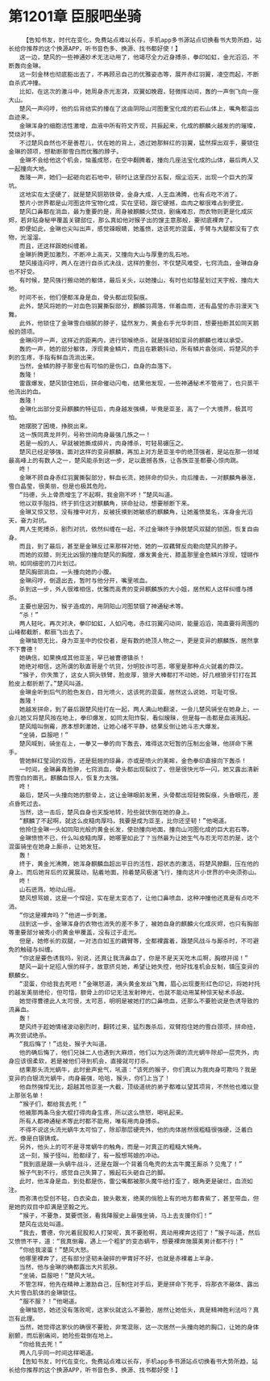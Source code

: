 # 第1201章 臣服吧坐骑
        【告知书友，时代在变化，免费站点难以长存，手机app多书源站点切换看书大势所趋，站长给你推荐的这个换源APP，听书音色多、换源、找书都好使！】
       这一边，楚风的一些神通妙术无法动用了，他竭尽全力近身搏杀，拳印如虹，金光滔滔，不断轰向金琳。
       这一刻金林也彻底豁出去了，不再顾忌自己的优雅姿态等，展开赤红羽翼，凌空而起，不断自杀式冲撞。
       比如，在这次的激斗中，她周身赤光澎湃，双翼如晚霞，轻微挥动间，轰的一声倒飞向一座大山。
       楚风一声闷哼，他的后背结实的撞在了这由阴阳山河图重宝化成的岩石山体上，嘴角都溢出血迹来。
       金琳浑身的细胞活性激增，血液中所有符文齐现，共振起来，化成的麒麟火越发的的璀璨，焚烧对手。
       不过楚风自然也不是善茬儿，伏在她的背上，透过她那鲜红的羽翼，猛然探出双手，要锁住金琳的颈项，想勒断那雪白而优雅的脖子。
       金琳不会给他这个机会，恼羞成怒，在空中翻腾着，撞向几座法宝化成的山体，最后两人又一起撞向大地。
       轰隆一声，她们一起砸向岩石地中，顿时让这里四分五裂，烟尘滔天，出现一个巨大的深坑。
       这地实在太坚硬了，就是楚风铜筋铁骨，金身大成，人王血沸腾，也有点吃不消了。
       整片小世界都是山河图这件宝物化成，实在坚韧，跟它硬撼，血肉之躯很难占到便宜。
       楚风口鼻都在淌血，最为重要的是，周身被麒麟火焚烧，剧痛难忍，而衣物则更是化成灰烬，若非贴身秘甲覆盖关键部位，那么真如他对猴子出的馊主意那般，要彻底裸奔了。
       即便如此，金琳也尖叫出声，感觉辣眼睛，她羞愤，这该死的混蛋，手臂与大腿都没有了衣物，光溜溜。
       而且，还这样跟她纠缠着。
       金琳折腾更加激烈，不断冲上高天，又撞向大山与厚重的乱石地。
       楚风接连闷哼，两人在进行自杀式决战，这样的重创，不仅楚风难受，七窍流血，金琳自身也不好受。
       有时候，楚风强行搬动她的躯体，最后关头，以她撞山，有时也如彗星划过天宇般，撞向大地。
       时间不长，他们便都浑身是血，骨头都出现裂痕。
       此外，楚风将她的一对血色羽翼撕裂部分，麒麟羽凋落，伴着血雨，还有晶莹的赤羽漫天飞舞。
       此外，他锁住了金琳雪白细腻的脖子，猛然发力，黄金右手光华刺目，想要扭断其如同天鹅般的颈项。
       金琳闷哼一声，这样近的距离内，进行锁喉绝杀，就是强韧如变异的麒麟也难以承受。
       轰的一声，她的部分躯体，浮现黄金鳞片，而且在簌簌抖动，所有鳞片翕张间，将楚风的手刺的生疼，手指有鲜血流淌出来。
       当然，金鳞的脖子那里也有可怕的是伤口，自身的血落下。
       轰隆！
       雷霆爆发，楚风锁住她后，拼命催动闪电，结果他发现，一些神通秘术不管用了，也只蒸干他流出的血。
       轰隆！
       金琳化出部分变异麒麟的特征后，肉身越发强横，毕竟是亚圣，高了一个大境界，极其可怕。
       她摆脱了困境，挣脱出来。
       这一族同真龙并列，号称世间肉身最强几族之一！
       若是一般的人，早就被她撕成碎片，肉身搏杀，可轻易碾压之。
       楚风已经足够强，面对这样的变异麒麟，再加上对方是亚圣中的绝顶强者，是站在那一领域最高峰上的有数人之一，楚风能杀到这一步，足以震撼各族，让各族亚圣都要心惊肉跳。
       咚！
       金琳不顾自身赤红羽翼撕裂部分，鲜血长流，她拼命的仰头，向后撞击，一对麒麟角暴涨，雪白晶莹，很美丽，但是也极其危险。
       “玛德，头上骨质增生了不起啊，我金刚不坏！”楚风叫道。
       他以双手阻挡，终于抓住这对麒麟角，拼命扯动，想要掰断下来。
       金琳又惊又怒，没有撞中对方，反被抚摸到她敏感的麒麟角，让她羞愤莫名，浑身金光滔天，奋力对抗。
       两人生死搏杀，剧烈对抗，依然纠缠在一起，不过金琳终于挣脱楚风双腿的锁困，恢复自由身。
       而且，到了最后，甚至是金琳反过来那样对他，她的一双藕臂反向勒向楚风的脖子。
       而她的双膝，则无比凶狠的撞向楚风的胸膛，爆发黄金光，膝盖那里金色鳞片浮现，铿锵作响，如同细密的刀片划过。
       楚风胸部淌血，一头撞向她的小腹。
       金琳闷哼，倒退出去，暂时与他分开，嘴里咳血。
       杀到这一步，外人很难相信，优雅而高贵的变异麒麟族的大小姐，居然和人这样纠缠与搏杀。
       主要也是因为，猴子造成的，用阴阳山河图禁锢了神通秘术等。
       “杀！”
       两人轻叱，再次对决，拳印如虹，人如闪电，赤红羽翼闪动间，能量滔滔，简直要将周围的山峰都截断，都扇飞出去了。
       金琳恼怒无比，身为亚圣中的佼佼者，是有数的绝顶人物之一，更是变异的麒麟族，居然拿不下曹德！
       她确信，如果换成其他亚圣，早已被曹德镇杀！
       她绝对相信，这所谓的耿直哥是个坑货，分明狡诈可恶，哪里是那种点火就着的莽汉。
       “猴子，你失策了，这女人铜头铁臂，脸皮厚，狼牙大棒都打不动她，好几根狼牙钉打在其脸皮上都折断了。”楚风叫道。
       金琳金听到后气的脸色发白，目光喷火，这该死的混蛋，居然这么说她，可耻可恨。
       轰隆！
       她越发拼命，到了最后跟楚风扭打在一起，两人满山地翻滚，一会儿楚风骑坐在她身上，一会儿她又将楚风按在地上，拳印爆发，如同太阳炸裂，看似暧昧，但是每一击都是血液溅起。
       楚风暗叫倒霉，原本想刺激她，让她心绪不平静，结果反倒让她斗志大爆发。
       “坐骑，臣服吧！”
       楚风喊到，骑坐在上，一拳又一拳的向下轰去，难得这次短暂的压制出金琳，他拼命下黑手。
       管她鲜红莹润的双唇，还是挺翘的琼鼻，亦或是喷火的美眸，金色拳印直接向下轰杀！
       一时间，金琳鼻青脸肿，七窍淌血，骨头都出现裂纹了，但是很快光华一闪，她又露出清新而雪白的面孔，麒麟血惊人，恢复力太强。
       咚！
       最后，楚风一头撞向她的额骨上，这让金琳眼前发黑，头骨都出现轻微裂痕，头昏眼花，差点昏死过去。
       当然，这一击后，楚风自身也天旋地转，险些就伏倒在她的身上。
       “麒麟了不起啊，就这么皮糙肉厚吗，我要是成为亚圣，比你还坚韧！”他喝道。
       他拎住金琳一头如同阳光般的黄金长发，使劲撞向地面，撞向山河图化成的巨大岩石等。
       金琳愤愤不已，什么叫皮糙肉厚，她哪里如此了？当然最为让她生气与忍无可忍的是，这个混蛋骑坐在她身上厮杀，让她发狂。
       轰！
       终于，黄金光沸腾，她浑身麒麟血超出平日的活性，超状态的激活，将楚风掀翻，压在他的身上。而后她背后的双翼展动，贴着地面，拎着楚风极速飞行，撞向这片小世界的中央须弥山。
       咚！
       山石迸溅，地动山摇。
       楚风想骂娘，这是一个悍妞，实在是太变态了，让他口鼻喷血，这种冲撞他还真是有点吃不消。
       “你这是裸奔吗？”他进一步刺激。
       战到这一步，金琳浑身的衣物也消失的差不多了，被她自身的麒麟火化成灰烬，也只有胸部等重要部分被秀小的黄金甲覆盖，没有过于走光。
       但是，她修长的双腿，一对洁白如玉的藕臂等，全都裸露着，跟楚风战斗与厮杀时，不可避免的触碰与纠缠。
       “你这是要色诱我吗，别说，还真让我流鼻血了，你是不是天天吃木瓜啊，胸襟开阔！”
       楚风一副十足招人恨的样子，故意挤兑她，希望让她失控，他好找准机会反制，镇压变异的麒麟女。
       “混蛋，你给我去死吧！”金琳怒道，满头黄金发丝飞舞，眉心出现菱形红色印记，将她衬托的越发美丽绝伦，但可惜，额骨上的印记无法发射神光，也就不能动用某种惊天秘术杀敌。
       她觉得曹德此人太可恨，太可恶，明明是被她打的口鼻喷血，还那么不要脸说是色诱导致的流鼻血。
       轰！
       楚风终于趁她情绪波动剧烈时，翻转过来，猛烈轰杀后，双臂抱住她的雪白颈项，拼命扭，再次尝试绝杀。
       “我后悔了！”远处，猴子大叫道。
       他的确后悔了，他们兄妹二人也遇到大麻烦，他们以为这所谓的流光蜗牛除却一层壳外，肉身应该很柔软，若是被他们寻到机会，直接就可打杀。
       结果那头流光蜗牛，此时瓮声瓮气，吼道：“该死的猴子，你们真以为我肉身可欺吗？我是变异的白银流光蜗牛，肉身最强，哈哈，猴头，你们上当了！
       他自然强悍无比，超越其他亚圣一大截，顶级道统的弟子都难以望其项背，不然他也难以登上那张名单！
       “猴子们，都给我去死！”
       他被那两条乌金大棍打得肉身生疼，所以这么愤怒，喝吼起来。
       所有人都神通秘术等此时都不能用，唯有用肉身搏杀。
       不得不说这头流光蜗牛太可怕了，除却那层硬壳外，他的肉体居然很粗糙很强硬，泛着白光，像是白银铸成。
       另外，他头上的可不是寻常蜗牛的触角，而是一对真正的粗糙大犄角。
       这一刻，猴子怪叫，脸都绿了，有一股想骂娘的冲动。
       “我到底是跟一头蜗牛战斗，还是在跟一个背着乌龟壳的太古牛魔王厮杀？见鬼了！”
       猴子气到不行，感觉自己失算了，搬起石头砸自己的脚。
       此时，他浑身是血，到处都是伤，雷公嘴都被那头魔牛给打歪了，眼角更是破烂，血流如注。
       而弥清也受创不轻，白衣染血，披头散发，绝美的俏脸上有的地方都青紫了，甚至带血，但是她的双目中却满是坚毅之光。
       “猴子，不要急，莫要慌张，看我降服史上最强坐骑，马上去支援你们！”
       楚风在远处叫道。
       “我去，曹德，你光着屁股和人打架呢，真不要脸啊，真动用裸奔这招了！”猴子叫道，然后又愤愤不平，道：“我真倒霉，遇上一个粗犷的变态蜗牛，想要裸奔施展美男计都不行！”
       “你给我滚蛋！”楚风大怒。
       他哪里裸奔了，还有部分坚韧未破碎的甲胄好不好，也就是赤裸着上半身。
       当然，他与金琳的确都露出大片肌肤。
       “坐骑，臣服吧！”楚风大吼。
       不管怎样，他先在精神上激励自己，压制住对手后，更是拼命下死手，将那衣不蔽体、露出大片雪白肌体的金琳锁住。
       “服不服？！”他喝道。
       金琳恼怒，她还没有落败呢，这家伙就这么不要脸，居然让她低头，真是精神胜利法吗？真岂有此理。
       当然，她觉得这家伙的确很不要脸，非常混账，这一次居然一头撞向她的胸口，让她的身体剧颤，而后剧痛间，她险些栽倒在地上。
       “你给我去死！”
       两人几乎同一时间这样喝道。
       【告知书友，时代在变化，免费站点难以长存，手机app多书源站点切换看书大势所趋，站长给你推荐的这个换源APP，听书音色多、换源、找书都好使！】
